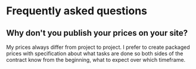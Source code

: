 # Frequently asked questions

## Why don't you publish your prices on your site?

My prices always differ from project to project. I prefer to create packaged prices with specification about what tasks are done so both sides of the contract know from the beginning, what to expect over which timeframe.

